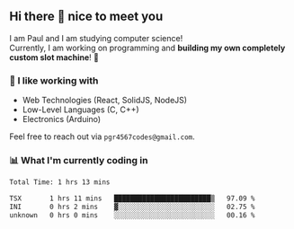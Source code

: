 ## Hi there 👋 nice to meet you

I am Paul and I am studying computer science!  
Currently, I am working on programming and **building my own completely custom slot machine**! 🎰

### 🔭 I like working with
- Web Technologies (React, SolidJS, NodeJS)
- Low-Level Languages (C, C++)
- Electronics (Arduino)

Feel free to reach out via `pgr4567codes@gmail.com`.

### 📊 What I'm currently coding in
<!--START_SECTION:waka-->

```txt
Total Time: 1 hrs 13 mins

TSX       1 hrs 11 mins   ████████████████████████▒   97.09 %
INI       0 hrs 2 mins    ▓░░░░░░░░░░░░░░░░░░░░░░░░   02.75 %
unknown   0 hrs 0 mins    ░░░░░░░░░░░░░░░░░░░░░░░░░   00.16 %
```

<!--END_SECTION:waka-->
